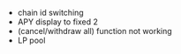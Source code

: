 - chain id switching
- APY display to fixed 2
- (cancel/withdraw all) function not working
- LP pool

<!-- - staking params issue -->
<!-- - APY=(1+PoolBlockEmission*AGIPrice/PoolTVL)^2628000-1，按一个区块12s算
- APR calculation? -->